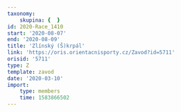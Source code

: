 ```yaml
---
taxonomy:
    skupina: {  }
id: 2020-Race_1410
start: '2020-08-07'
end: '2020-08-09'
title: 'Zlínský (Š)krpál'
link: 'https://oris.orientacnisporty.cz/Zavod?id=5711'
orisid: '5711'
type: Z
template: zavod
date: '2020-03-10'
import:
    type: members
    time: 1583866502
---
```

